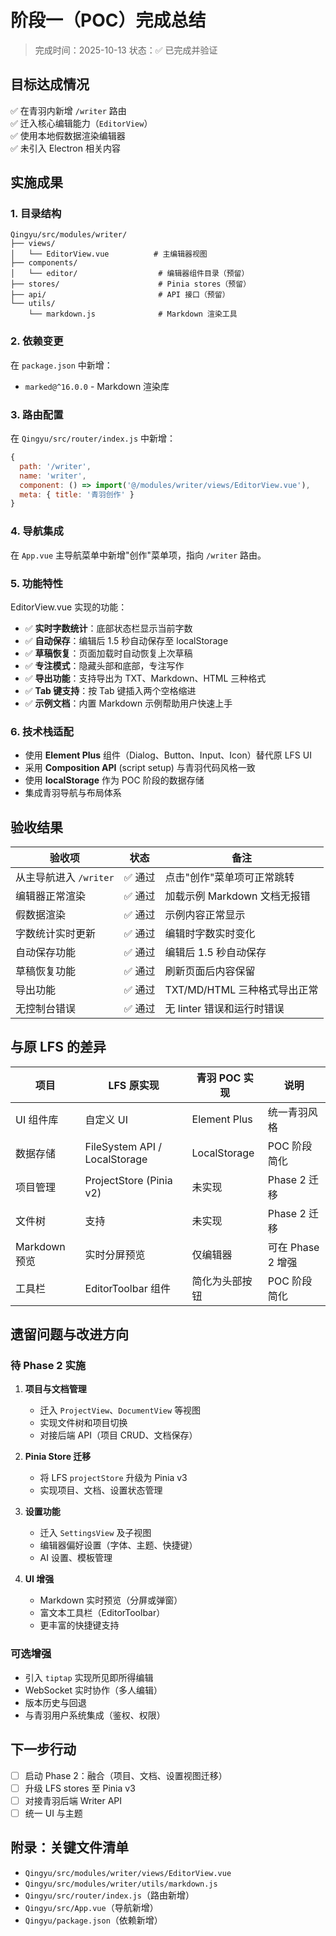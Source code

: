 # 阶段一（POC）完成总结

> 完成时间：2025-10-13
> 状态：✅ 已完成并验证

## 目标达成情况

✅ 在青羽内新增 `/writer` 路由  
✅ 迁入核心编辑能力（`EditorView`）  
✅ 使用本地假数据渲染编辑器  
✅ 未引入 Electron 相关内容  

## 实施成果

### 1. 目录结构

```
Qingyu/src/modules/writer/
├── views/
│   └── EditorView.vue          # 主编辑器视图
├── components/
│   └── editor/                  # 编辑器组件目录（预留）
├── stores/                      # Pinia stores（预留）
├── api/                         # API 接口（预留）
└── utils/
    └── markdown.js              # Markdown 渲染工具
```

### 2. 依赖变更

在 `package.json` 中新增：
- `marked@^16.0.0` - Markdown 渲染库

### 3. 路由配置

在 `Qingyu/src/router/index.js` 中新增：

```javascript
{
  path: '/writer',
  name: 'writer',
  component: () => import('@/modules/writer/views/EditorView.vue'),
  meta: { title: '青羽创作' }
}
```

### 4. 导航集成

在 `App.vue` 主导航菜单中新增"创作"菜单项，指向 `/writer` 路由。

### 5. 功能特性

EditorView.vue 实现的功能：

- ✅ **实时字数统计**：底部状态栏显示当前字数
- ✅ **自动保存**：编辑后 1.5 秒自动保存至 localStorage
- ✅ **草稿恢复**：页面加载时自动恢复上次草稿
- ✅ **专注模式**：隐藏头部和底部，专注写作
- ✅ **导出功能**：支持导出为 TXT、Markdown、HTML 三种格式
- ✅ **Tab 键支持**：按 Tab 键插入两个空格缩进
- ✅ **示例文档**：内置 Markdown 示例帮助用户快速上手

### 6. 技术栈适配

- 使用 **Element Plus** 组件（Dialog、Button、Input、Icon）替代原 LFS UI
- 采用 **Composition API** (script setup) 与青羽代码风格一致
- 使用 **localStorage** 作为 POC 阶段的数据存储
- 集成青羽导航与布局体系

## 验收结果

| 验收项 | 状态 | 备注 |
| --- | --- | --- |
| 从主导航进入 `/writer` | ✅ 通过 | 点击"创作"菜单项可正常跳转 |
| 编辑器正常渲染 | ✅ 通过 | 加载示例 Markdown 文档无报错 |
| 假数据渲染 | ✅ 通过 | 示例内容正常显示 |
| 字数统计实时更新 | ✅ 通过 | 编辑时字数实时变化 |
| 自动保存功能 | ✅ 通过 | 编辑后 1.5 秒自动保存 |
| 草稿恢复功能 | ✅ 通过 | 刷新页面后内容保留 |
| 导出功能 | ✅ 通过 | TXT/MD/HTML 三种格式导出正常 |
| 无控制台错误 | ✅ 通过 | 无 linter 错误和运行时错误 |

## 与原 LFS 的差异

| 项目 | LFS 原实现 | 青羽 POC 实现 | 说明 |
| --- | --- | --- | --- |
| UI 组件库 | 自定义 UI | Element Plus | 统一青羽风格 |
| 数据存储 | FileSystem API / LocalStorage | LocalStorage | POC 阶段简化 |
| 项目管理 | ProjectStore (Pinia v2) | 未实现 | Phase 2 迁移 |
| 文件树 | 支持 | 未实现 | Phase 2 迁移 |
| Markdown 预览 | 实时分屏预览 | 仅编辑器 | 可在 Phase 2 增强 |
| 工具栏 | EditorToolbar 组件 | 简化为头部按钮 | POC 阶段简化 |

## 遗留问题与改进方向

### 待 Phase 2 实施

1. **项目与文档管理**
   - 迁入 `ProjectView`、`DocumentView` 等视图
   - 实现文件树和项目切换
   - 对接后端 API（项目 CRUD、文档保存）

2. **Pinia Store 迁移**
   - 将 LFS `projectStore` 升级为 Pinia v3
   - 实现项目、文档、设置状态管理

3. **设置功能**
   - 迁入 `SettingsView` 及子视图
   - 编辑器偏好设置（字体、主题、快捷键）
   - AI 设置、模板管理

4. **UI 增强**
   - Markdown 实时预览（分屏或弹窗）
   - 富文本工具栏（EditorToolbar）
   - 更丰富的快捷键支持

### 可选增强

- 引入 `tiptap` 实现所见即所得编辑
- WebSocket 实时协作（多人编辑）
- 版本历史与回退
- 与青羽用户系统集成（鉴权、权限）

## 下一步行动

- [ ] 启动 Phase 2：融合（项目、文档、设置视图迁移）
- [ ] 升级 LFS stores 至 Pinia v3
- [ ] 对接青羽后端 Writer API
- [ ] 统一 UI 与主题

## 附录：关键文件清单

- `Qingyu/src/modules/writer/views/EditorView.vue`
- `Qingyu/src/modules/writer/utils/markdown.js`
- `Qingyu/src/router/index.js`（路由新增）
- `Qingyu/src/App.vue`（导航新增）
- `Qingyu/package.json`（依赖新增）

